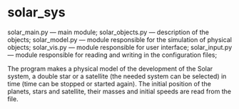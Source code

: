 # solar_sys
solar_main.py — main module;
solar_objects.py — description of the objects;
solar_model.py — module responsible for the simulation of physical objects;
solar_vis.py — module responsible for user interface;
solar_input.py — module responsible for reading and writing in the configuration files;

The program makes a physical model of the development of 
the Solar system, a double star or a satellite (the needed system can be selected) 
in time (time can be stopped or started again).
The initial position of the planets, stars and satellite, their masses 
and initial speeds are read from the file.
